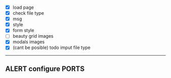 - [x] load page
- [x] check file type
- [x] msg
- [x] style
- [x] form style
- [ ] beauty grid images
- [x] modals images
- [x] (cant be posible) todo imput file type
-------------------
ALERT
configure PORTS
-------------------